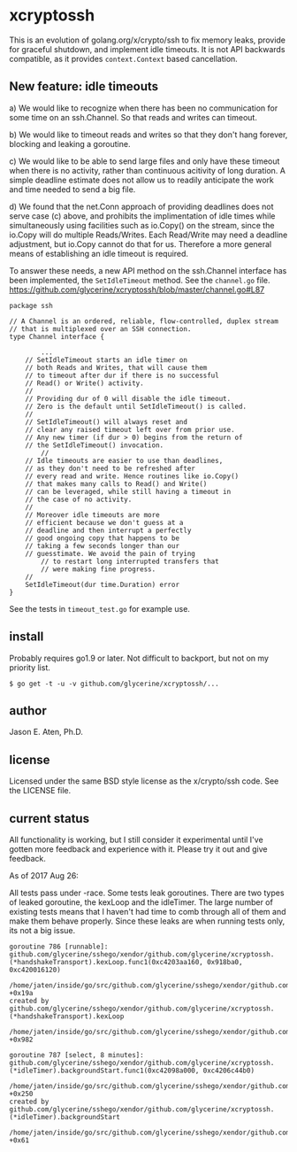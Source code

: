 # xcryptossh

This is an evolution of golang.org/x/crypto/ssh to fix memory leaks, provide for graceful shutdown, and implement idle timeouts. It is not API backwards compatible, as it provides `context.Context` based cancellation.

New feature: idle timeouts
--------------------------


a) We would like to recognize when there has been no communication for some time
   on an ssh.Channel. So that reads and writes can timeout.

b) We would like to timeout reads and writes so that they don't hang forever,
   blocking and leaking a goroutine.

c) We would like to be able to send large files and only have these timeout when
   there is no activity, rather than continuous acitivity of long duration.
   A simple deadline estimate does not allow us to readily anticipate the
   work and time needed to send a big file.

d) We found that the net.Conn approach of providing deadlines does not
   serve case (c) above, and prohibits the implimentation of idle
   times while simultaneously using facilities such as io.Copy() on
   the stream, since the io.Copy will do multiple Reads/Writes. Each
   Read/Write may need a deadline adjustment, but io.Copy cannot do
   that for us. Therefore a more general means of establishing an
   idle timeout is required.

To answer these needs, a new API method on the ssh.Channel interface has been implemented,
the `SetIdleTimeout` method. See the `channel.go` file. https://github.com/glycerine/xcryptossh/blob/master/channel.go#L87

~~~
package ssh

// A Channel is an ordered, reliable, flow-controlled, duplex stream
// that is multiplexed over an SSH connection.
type Channel interface {

        ...
	// SetIdleTimeout starts an idle timer on
	// both Reads and Writes, that will cause them
	// to timeout after dur if there is no successful
	// Read() or Write() activity.
	//
	// Providing dur of 0 will disable the idle timeout.
	// Zero is the default until SetIdleTimeout() is called.
	//
	// SetIdleTimeout() will always reset and
	// clear any raised timeout left over from prior use.
	// Any new timer (if dur > 0) begins from the return of
	// the SetIdleTimeout() invocation.
        //
	// Idle timeouts are easier to use than deadlines,
	// as they don't need to be refreshed after
	// every read and write. Hence routines like io.Copy()
	// that makes many calls to Read() and Write()
	// can be leveraged, while still having a timeout in
	// the case of no activity.
	//
	// Moreover idle timeouts are more
	// efficient because we don't guess at a
	// deadline and then interrupt a perfectly
	// good ongoing copy that happens to be
	// taking a few seconds longer than our
	// guesstimate. We avoid the pain of trying
        // to restart long interrupted transfers that
        // were making fine progress.
	//
	SetIdleTimeout(dur time.Duration) error
}
~~~

See the tests in `timeout_test.go` for example use.

## install

Probably requires go1.9 or later. Not difficult to backport, but not on my priority list.

~~~
$ go get -t -u -v github.com/glycerine/xcryptossh/...
~~~

## author

Jason E. Aten, Ph.D.

## license

Licensed under the same BSD style license as the x/crypto/ssh code.
See the LICENSE file.

## current status

All functionality is working, but I still consider it experimental until
I've gotten more feedback and experience with it. Please try it out and
give feedback.

As of 2017 Aug 26:

All tests pass under -race. Some tests leak goroutines. There are
two types of leaked goroutine, the kexLoop and the idleTimer.
The large number of existing tests means that I haven't had
time to comb through all of them and make them behave properly.
Since these leaks are when running tests only, its not
a big issue.

~~~
goroutine 786 [runnable]:
github.com/glycerine/sshego/xendor/github.com/glycerine/xcryptossh.(*handshakeTransport).kexLoop.func1(0xc4203aa160, 0x918ba0, 0xc420016120)
	/home/jaten/inside/go/src/github.com/glycerine/sshego/xendor/github.com/glycerine/xcryptossh/handshake.go:391 +0x19a
created by github.com/glycerine/sshego/xendor/github.com/glycerine/xcryptossh.(*handshakeTransport).kexLoop
	/home/jaten/inside/go/src/github.com/glycerine/sshego/xendor/github.com/glycerine/xcryptossh/handshake.go:386 +0x982

goroutine 787 [select, 8 minutes]:
github.com/glycerine/sshego/xendor/github.com/glycerine/xcryptossh.(*idleTimer).backgroundStart.func1(0xc42098a000, 0xc4206c44b0)
	/home/jaten/inside/go/src/github.com/glycerine/sshego/xendor/github.com/glycerine/xcryptossh/idle.go:156 +0x250
created by github.com/glycerine/sshego/xendor/github.com/glycerine/xcryptossh.(*idleTimer).backgroundStart
	/home/jaten/inside/go/src/github.com/glycerine/sshego/xendor/github.com/glycerine/xcryptossh/idle.go:142 +0x61
~~~
